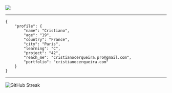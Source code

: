 <img src="https://i.imgur.com/vxPboTb.png"> </img>

<hr />

```
{
    "profile": {
        "name": "Cristiano",
        "age": "19",
        "country": "France",
        "city": "Paris",
        "learning": "C",
        "project": "42",
        "reach_me": "cristianocerqueira.pro@gmail.com",
        "portfolio": "cristianocerqueira.com"
    }
}
```

<hr />

![GitHub Streak](https://streak-stats.demolab.com/?user=aykesii&theme=radical)
